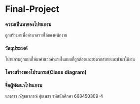 # Final-Project
### ความเป็นมาของโปรแกรม
ถูกสร้างมาเพื่อคำนวลรายได้ของพนักงาน
### วัตถุประสงค์
โปรแกรมถูกแบบให้มาคำนวลค่าแรงในแบบที่ถูกต้องและสะดวกสบายและนำมาใช้งาน
### โครงสร้างของโปรแกรม(Class diagram)


### ชื่อผู้พัฒนาโปรแกรม
นางสาว ณัฐธนาภรณ์ อุ้ยเพชร
รหัสนักศึกษา 663450309-4